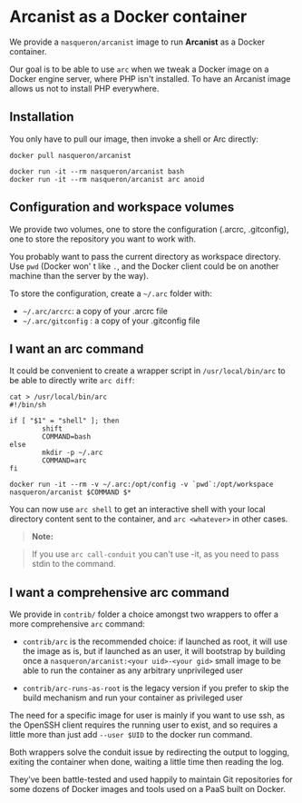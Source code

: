 Arcanist as a Docker container
==============================

We provide a `nasqueron/arcanist` image to run **Arcanist** as a Docker container.

Our goal is to be able to use `arc` when we tweak a Docker image on a Docker engine server, where PHP isn't installed. To have an Arcanist image allows us not to install PHP everywhere.

Installation
------------

You only have to pull our image, then invoke a shell or Arc directly:

```
docker pull nasqueron/arcanist

docker run -it --rm nasqueron/arcanist bash
docker run -it --rm nasqueron/arcanist arc anoid
```

Configuration and workspace volumes
-----------------------------------

We provide two volumes, one to store the configuration (.arcrc, .gitconfig), one to store the repository you want to work with.

You probably want to pass the current directory as workspace directory. Use `pwd` (Docker won' t like `.`, and the Docker client could be on another machine than the server by the way).

To store the configuration, create a `~/.arc` folder with:

 - `~/.arc/arcrc`: a copy of your .arcrc file
 - `~/.arc/gitconfig` : a copy of your .gitconfig file

I want an arc command
---------------------

It could be convenient to create a wrapper script in `/usr/local/bin/arc` to be able to directly write `arc diff`:

```
cat > /usr/local/bin/arc
#!/bin/sh

if [ "$1" = "shell" ]; then
        shift
        COMMAND=bash
else
        mkdir -p ~/.arc
        COMMAND=arc
fi

docker run -it --rm -v ~/.arc:/opt/config -v `pwd`:/opt/workspace nasqueron/arcanist $COMMAND $*
```

You can now use `arc shell` to get an interactive shell with your local directory content sent to the container, and `arc <whatever>` in other cases.

> **Note:**

> If you use `arc call-conduit` you can't use -it, as you need to pass stdin to the command.

I want a comprehensive arc command
-----------------------------------

We provide in `contrib/` folder a choice amongst two wrappers to offer
a more comprehensive `arc` command:

- `contrib/arc` is the recommended choice: if launched as root,
  it will use the image as is, but if launched as an user, it will bootstrap
  by building once a `nasqueron/arcanist:<your uid>-<your gid>` small image
  to be able to run the container as any arbitrary unprivileged user

- `contrib/arc-runs-as-root` is the legacy version if you prefer to skip
  the build mechanism and run your container as privileged user

The need for a specific image for user is mainly if you want to use ssh,
as the OpenSSH client requires the running user to exist, and so requires
a little more than just add `--user $UID` to the docker run command.

Both wrappers solve the conduit issue by redirecting the output to logging,
exiting the container when done, waiting a little time then reading the log.

They've been battle-tested and used happily to maintain Git repositories
for some dozens of Docker images and tools used on a PaaS built on Docker.
